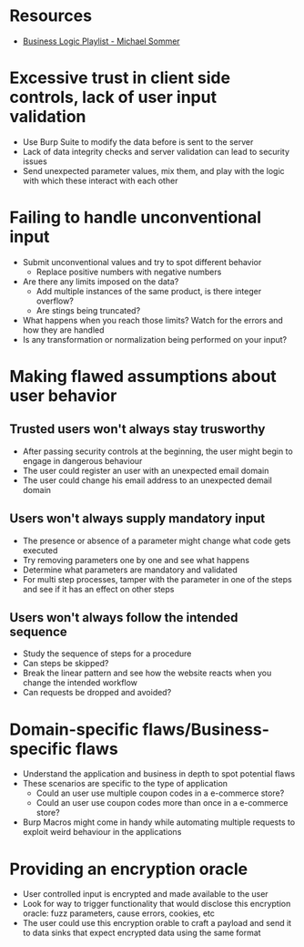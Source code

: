 # Resources
- [Business Logic Playlist - Michael Sommer](https://www.youtube.com/playlist?list=PL0W_QjMcqdSDhzfxAgG1-4WeuOGV6Euoy)
# Excessive trust in client side controls, lack of user input validation
- Use Burp Suite to modify the data before is sent to the server
- Lack of data integrity checks and server validation can lead to security issues
- Send unexpected parameter values, mix them, and play with the logic with which these interact with each other
# Failing to handle unconventional input
- Submit unconventional values and try to spot different behavior
    - Replace positive numbers with negative numbers
- Are there any limits imposed on the data?
    - Add multiple instances of the same product, is there integer overflow?
    - Are stings being truncated?
- What happens when you reach those limits? Watch for the errors and how they are handled
- Is any transformation or normalization being performed on your input?
# Making flawed assumptions about user behavior
## Trusted users won't always stay trusworthy
- After passing security controls at the beginning, the user might begin to engage in dangerous behaviour
- The user could register an user with an unexpected email domain
- The user could change his email address to an unexpected demail domain
## Users won't always supply mandatory input
- The presence or absence of a parameter might change what code gets executed
- Try removing parameters one by one and see what happens
- Determine what parameters are mandatory and validated
- For multi step processes, tamper with the parameter in one of the steps and see if it has an effect on other steps
## Users won't always follow the intended sequence
- Study the sequence of steps for a procedure
- Can steps be skipped?
- Break the linear pattern and see how the website reacts when you change the intended workflow
- Can requests be dropped and avoided?
# Domain-specific flaws/Business-specific flaws
- Understand the application and business in depth to spot potential flaws
- These scenarios are specific to the type of application
    - Could an user use multiple coupon codes in a e-commerce store?
    - Could an user use coupon codes more than once in a e-commerce store?
- Burp Macros might come in handy while automating multiple requests to exploit weird behaviour in the applications
# Providing an encryption oracle
- User controlled input is encrypted and made available to the user
- Look for way to trigger functionality that would disclose this encryption oracle: fuzz parameters, cause errors, cookies, etc
- The user could use this encryption orable to craft a payload and send it to data sinks that expect encrypted data using the same format
